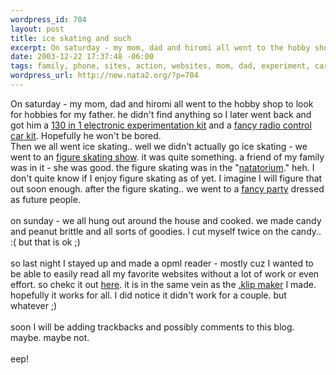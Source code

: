 ```yaml
--- 
wordpress_id: 704
layout: post
title: ice skating and such
excerpt: On saturday - my mom, dad and hiromi all went to the hobby shop to look for hobbies for my father. he didn't find anything so I later went back and got him a 130 in 1 electronic experimentation kit and a fancy radio ...
date: 2003-12-22 17:37:48 -06:00
tags: family, phone, sites, action, websites, mom, dad, experiment, cars, hiromi
wordpress_url: http://new.nata2.org/?p=704
---
```

On saturday - my mom, dad and hiromi all went to the hobby shop to look for hobbies for my father. he didn't find anything so I later went back and got him a <a href="http://www.ramseyelectronics.com/cgi-bin/commerce.exe?preadd=action&amp;key=PL130">130 in 1 electronic experimentation kit</a> and a <a href="http://www.modelflight.com.au/rc_model_cars/tamiya_rc_cars_rover_cooper.htm">fancy radio control car kit</a>. Hopefully he won't be bored. <Br>Then we all went ice skating.. well we didn't actually go ice skating - we went to an <a href="http://www.nata2.info/?path=pictures%2Fmisc%2Fphone_camera%2Fphotolog&amp;img=1071968264-t610(1).jpg">figure skating show</a>. it was quite something. a friend of my family was in it - she was good. the figure skating was in the "<a href="http://www.nata2.info/?path=pictures%2Fmisc%2Fphone_camera%2Fphotolog&amp;img=1071968264-t610(1).jpg">natatorium</a>." heh. I don't quite know if I enjoy figure skating as of yet. I imagine I will figure that out soon enough. after the figure skating.. we went to a <a href="http://www.nata2.info/?path=pictures%2Fmisc%2Fphone_camera%2Fphotolog&amp;img=1071990746-t610(1).jpg">fancy party</a> dressed as future people. <br/><br/>on sunday - we all hung out around the house and cooked. we made candy and peanut brittle and all sorts of goodies. I cut myself twice on the candy.. :( but that is ok ;)<Br><Br>so last night I stayed up and made a opml reader - mostly cuz I wanted to be able to easily read all my favorite websites without a lot of work or even effort. so chekc it out <a href="http://dopeman.org/opmld/">here</a>. it is in the same vein as the <a href="http://dopeman.org/klip/">.klip maker</a> I made. hopefully it works for all. I did notice it didn't work for a couple. but whatever ;)<Br><br/>soon I will be adding trackbacks and possibly comments to this blog. maybe. maybe not. <Br><br/>eep!
